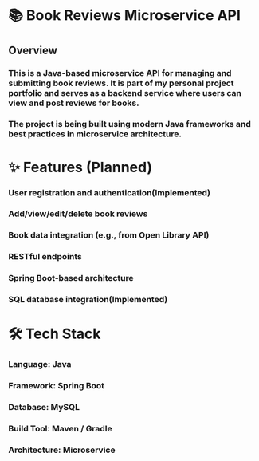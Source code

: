 # 📚 Book Reviews Microservice API
## Overview
### This is a Java-based microservice API for managing and submitting book reviews. It is part of my personal project portfolio and serves as a backend service where users can view and post reviews for books.
### The project is being built using modern Java frameworks and best practices in microservice architecture.

# ✨ Features (Planned)
### User registration and authentication(Implemented)
### Add/view/edit/delete book reviews
### Book data integration (e.g., from Open Library API)
### RESTful endpoints
### Spring Boot-based architecture
### SQL database integration(Implemented)

# 🛠 Tech Stack
### Language: Java
### Framework: Spring Boot
### Database: MySQL
### Build Tool: Maven / Gradle
### Architecture: Microservice